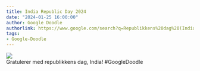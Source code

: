 ```yaml
---
title: India Republic Day 2024
date: "2024-01-25 16:00:00"
author: Google Doodle
authorlink: https://www.google.com/search?q=Republikkens%20dag%20(India)
tags:
- Google-Doodle
---
```

<img src="https://www.google.com/logos/doodles/2024/india-republic-day-2024-6753651837110178-l.png" referrerpolicy="no-referrer"><br>Gratulerer med republikkens dag, India! #GoogleDoodle